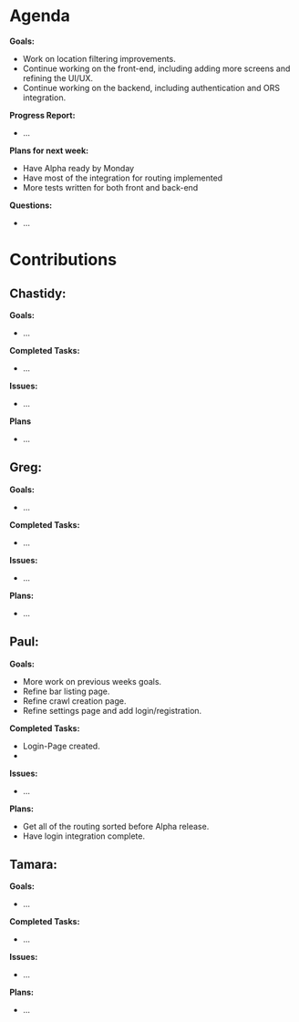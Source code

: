 # Agenda

**Goals:**
- Work on location filtering improvements.
- Continue working on the front-end, including adding more screens and refining the UI/UX.
- Continue working on the backend, including authentication and ORS integration.

**Progress Report:**
- ...

**Plans for next week:**
- Have Alpha ready by Monday
- Have most of the integration for routing implemented
- More tests written for both front and back-end

**Questions:**
- ...

# Contributions

## Chastidy: 
**Goals:**
- ...

**Completed Tasks:** 
- ...

**Issues:** 
- ...

**Plans** 
- ...

## Greg: 
**Goals:**
- ...

**Completed Tasks:**
- ...

**Issues:**
- ...

**Plans:**
- ...

## Paul: 
**Goals:**
- More work on previous weeks goals.
- Refine bar listing page.
- Refine crawl creation page.
- Refine settings page and add login/registration.

**Completed Tasks:**
- Login-Page created.
- 

**Issues:**
- ...

**Plans:**
- Get all of the routing sorted before Alpha release.
- Have login integration complete.

## Tamara:
**Goals:**
- ...

**Completed Tasks:**
- ...

**Issues:**
- ...

**Plans:**
- ...
